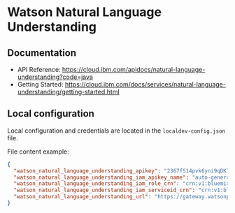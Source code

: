 # Watson Natural Language Understanding


## Documentation

 * API Reference: https://cloud.ibm.com/apidocs/natural-language-understanding?code=java
 * Getting Started: https://cloud.ibm.com/docs/services/natural-language-understanding/getting-started.html

##  Local configuration
Local configuration and credentials are located in the `localdev-config.json` file.


File content example:
```json
{
  "watson_natural_language_understanding_apikey": "2367fS14pvk6yni9qDK7UKZtgjZojLDIDObGBmENRWAg",
  "watson_natural_language_understanding_iam_apikey_name": "auto-generated-apikey-85a29766-24b6-4a8c",
  "watson_natural_language_understanding_iam_role_crn": "crn:v1:bluemix:public:iam::::serviceRole:Writer",
  "watson_natural_language_understanding_iam_serviceid_crn": "crn:v1:bluemix:public:iam-identity::a/123123::serviceid:ServiceId-8c11b0ef-123-4571-84ac-3123412",
  "watson_natural_language_understanding_url": "https://gateway.watsonplatform.net/natural-language-understanding/api"
}
```
